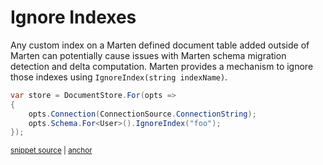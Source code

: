 # Ignore Indexes

Any custom index on a Marten defined document table added outside of Marten can potentially cause issues with Marten schema migration detection and delta computation. Marten provides a mechanism to ignore those indexes using `IgnoreIndex(string indexName)`.

<!-- snippet: sample_IgnoreIndex -->
<a id='snippet-sample_IgnoreIndex'></a>
```cs
var store = DocumentStore.For(opts =>
{
    opts.Connection(ConnectionSource.ConnectionString);
    opts.Schema.For<User>().IgnoreIndex("foo");
});
```
<sup><a href='https://github.com/JasperFx/marten/blob/master/src/DocumentDbTests/Configuration/ignoring_indexes_on_document_table.cs#L27-L33' title='Snippet source file'>snippet source</a> | <a href='#snippet-sample_IgnoreIndex' title='Start of snippet'>anchor</a></sup>
<!-- endSnippet -->
